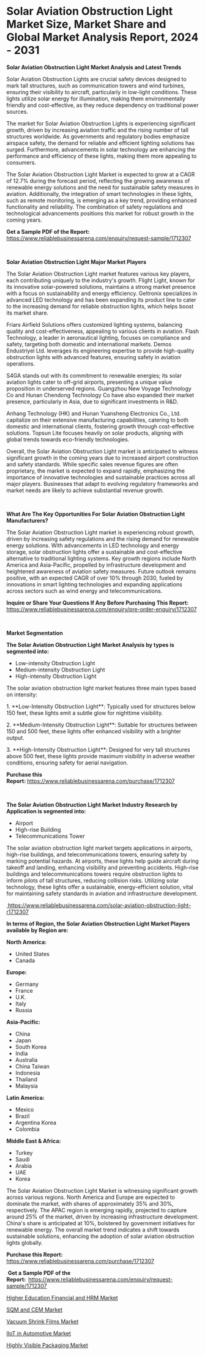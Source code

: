 <p><h1>Solar Aviation Obstruction Light Market Size, Market Share and Global Market Analysis Report, 2024 - 2031</h1></p><p><strong>Solar Aviation Obstruction Light Market Analysis and Latest Trends</strong></p>
<p><p>Solar Aviation Obstruction Lights are crucial safety devices designed to mark tall structures, such as communication towers and wind turbines, ensuring their visibility to aircraft, particularly in low-light conditions. These lights utilize solar energy for illumination, making them environmentally friendly and cost-effective, as they reduce dependency on traditional power sources.</p><p>The market for Solar Aviation Obstruction Lights is experiencing significant growth, driven by increasing aviation traffic and the rising number of tall structures worldwide. As governments and regulatory bodies emphasize airspace safety, the demand for reliable and efficient lighting solutions has surged. Furthermore, advancements in solar technology are enhancing the performance and efficiency of these lights, making them more appealing to consumers.</p><p>The Solar Aviation Obstruction Light Market is expected to grow at a CAGR of 12.7% during the forecast period, reflecting the growing awareness of renewable energy solutions and the need for sustainable safety measures in aviation. Additionally, the integration of smart technologies in these lights, such as remote monitoring, is emerging as a key trend, providing enhanced functionality and reliability. The combination of safety regulations and technological advancements positions this market for robust growth in the coming years.</p></p>
<p><strong>Get a Sample PDF of the Report:&nbsp;</strong> <a href="https://www.reliablebusinessarena.com/enquiry/request-sample/1712307?utm_campaign=1596&utm_medium=2&utm_source=Github&utm_content=ia&utm_term=22102024&utm_id=solar-aviation-obstruction-light">https://www.reliablebusinessarena.com/enquiry/request-sample/1712307</a></p>
<p>&nbsp;</p>
<p><strong>Solar Aviation Obstruction Light Major Market Players</strong></p>
<p><p>The Solar Aviation Obstruction Light market features various key players, each contributing uniquely to the industry's growth. Flight Light, known for its innovative solar-powered solutions, maintains a strong market presence with a focus on sustainability and energy efficiency. Geltronix specializes in advanced LED technology and has been expanding its product line to cater to the increasing demand for reliable obstruction lights, which helps boost its market share.</p><p>Friars Airfield Solutions offers customized lighting systems, balancing quality and cost-effectiveness, appealing to various clients in aviation. Flash Technology, a leader in aeronautical lighting, focuses on compliance and safety, targeting both domestic and international markets. Demos Endustriyel Ltd. leverages its engineering expertise to provide high-quality obstruction lights with advanced features, ensuring safety in aviation operations.</p><p>S4GA stands out with its commitment to renewable energies; its solar aviation lights cater to off-grid airports, presenting a unique value proposition in underserved regions. Guangzhou New Voyage Technology Co and Hunan Chendong Technology Co have also expanded their market presence, particularly in Asia, due to significant investments in R&D.</p><p>Anhang Technology (HK) and Hunan Yuansheng Electronics Co., Ltd. capitalize on their extensive manufacturing capabilities, catering to both domestic and international clients, fostering growth through cost-effective solutions. Topsun Lite focuses heavily on solar products, aligning with global trends towards eco-friendly technologies.</p><p>Overall, the Solar Aviation Obstruction Light market is anticipated to witness significant growth in the coming years due to increased airport construction and safety standards. While specific sales revenue figures are often proprietary, the market is expected to expand rapidly, emphasizing the importance of innovative technologies and sustainable practices across all major players. Businesses that adapt to evolving regulatory frameworks and market needs are likely to achieve substantial revenue growth.</p></p>
<p>&nbsp;</p>
<p><strong>What Are The Key Opportunities For Solar Aviation Obstruction Light Manufacturers?</strong></p>
<p><p>The Solar Aviation Obstruction Light market is experiencing robust growth, driven by increasing safety regulations and the rising demand for renewable energy solutions. With advancements in LED technology and energy storage, solar obstruction lights offer a sustainable and cost-effective alternative to traditional lighting systems. Key growth regions include North America and Asia-Pacific, propelled by infrastructure development and heightened awareness of aviation safety measures. Future outlook remains positive, with an expected CAGR of over 10% through 2030, fueled by innovations in smart lighting technologies and expanding applications across sectors such as wind energy and telecommunications.</p></p>
<p><strong>Inquire or Share Your Questions If Any Before Purchasing This Report:</strong> <a href="https://www.reliablebusinessarena.com/enquiry/pre-order-enquiry/1712307?utm_campaign=1596&utm_medium=2&utm_source=Github&utm_content=ia&utm_term=22102024&utm_id=solar-aviation-obstruction-light">https://www.reliablebusinessarena.com/enquiry/pre-order-enquiry/1712307</a></p>
<p>&nbsp;</p>
<p><strong>Market Segmentation</strong></p>
<p><strong>The Solar Aviation Obstruction Light Market Analysis by types is segmented into:</strong></p>
<p><ul><li>Low-intensity Obstruction Light</li><li>Medium-intensity Obstruction Light</li><li>High-intensity Obstruction Light</li></ul></p>
<p><p>The solar aviation obstruction light market features three main types based on intensity: </p><p>1. **Low-Intensity Obstruction Light**: Typically used for structures below 150 feet, these lights emit a subtle glow for nighttime visibility.</p><p>2. **Medium-Intensity Obstruction Light**: Suitable for structures between 150 and 500 feet, these lights offer enhanced visibility with a brighter output.</p><p>3. **High-Intensity Obstruction Light**: Designed for very tall structures above 500 feet, these lights provide maximum visibility in adverse weather conditions, ensuring safety for aerial navigation.</p></p>
<p><strong>Purchase this Report:&nbsp;</strong><a href="https://www.reliablebusinessarena.com/purchase/1712307?utm_campaign=1596&utm_medium=2&utm_source=Github&utm_content=ia&utm_term=22102024&utm_id=solar-aviation-obstruction-light">https://www.reliablebusinessarena.com/purchase/1712307</a></p>
<p>&nbsp;</p>
<p><strong>The Solar Aviation Obstruction Light Market Industry Research by Application is segmented into:</strong></p>
<p><ul><li>Airport</li><li>High-rise Building</li><li>Telecommunications Tower</li></ul></p>
<p><p>The solar aviation obstruction light market targets applications in airports, high-rise buildings, and telecommunications towers, ensuring safety by marking potential hazards. At airports, these lights help guide aircraft during takeoff and landing, enhancing visibility and preventing accidents. High-rise buildings and telecommunications towers require obstruction lights to inform pilots of tall structures, reducing collision risks. Utilizing solar technology, these lights offer a sustainable, energy-efficient solution, vital for maintaining safety standards in aviation and infrastructure development.</p></p>
<p><a href="https://www.reliablebusinessarena.com/solar-aviation-obstruction-light-r1712307?utm_campaign=1596&utm_medium=2&utm_source=Github&utm_content=ia&utm_term=22102024&utm_id=solar-aviation-obstruction-light">&nbsp;https://www.reliablebusinessarena.com/solar-aviation-obstruction-light-r1712307</a></p>
<p><strong>In terms of Region, the Solar Aviation Obstruction Light Market Players available by Region are:</strong></p>
<p>
    <p> <strong> North America: </strong>
        <ul>
            <li>United States</li>
            <li>Canada</li>
        </ul>
        </p> 
    <p> <strong> Europe: </strong>
        <ul>
            <li>Germany</li>
            <li>France</li>
            <li>U.K.</li>
            <li>Italy</li>
            <li>Russia</li>
        </ul>
        </p> 
    <p> <strong> Asia-Pacific: </strong>
        <ul>
            <li>China</li>
            <li>Japan</li>
            <li>South Korea</li>
            <li>India</li>
            <li>Australia</li>
            <li>China Taiwan</li>
            <li>Indonesia</li>
            <li>Thailand</li>
            <li>Malaysia</li>
        </ul>
        </p> 
    <p> <strong> Latin America: </strong>
        <ul>
            <li>Mexico</li>
            <li>Brazil</li>
            <li>Argentina Korea</li>
            <li>Colombia</li>
        </ul>
        </p> 
    <p> <strong> Middle East & Africa: </strong>
        <ul>
            <li>Turkey</li>
            <li>Saudi</li>
            <li>Arabia</li>
            <li>UAE</li>
            <li>Korea</li>
        </ul>
    </p>
    </p>
<p><p>The Solar Aviation Obstruction Light Market is witnessing significant growth across various regions. North America and Europe are expected to dominate the market, with shares of approximately 35% and 30%, respectively. The APAC region is emerging rapidly, projected to capture around 25% of the market, driven by increasing infrastructure development. China's share is anticipated at 10%, bolstered by government initiatives for renewable energy. The overall market trend indicates a shift towards sustainable solutions, enhancing the adoption of solar aviation obstruction lights globally.</p></p>
<p><strong>Purchase this Report: </strong><a href="https://www.reliablebusinessarena.com/purchase/1712307?utm_campaign=1596&utm_medium=2&utm_source=Github&utm_content=ia&utm_term=22102024&utm_id=solar-aviation-obstruction-light">https://www.reliablebusinessarena.com/purchase/1712307</a></p>
<p>&nbsp;<strong>Get a Sample PDF of the Report:&nbsp;&nbsp;</strong><a href="https://www.reliablebusinessarena.com/enquiry/request-sample/1712307?utm_campaign=1596&utm_medium=2&utm_source=Github&utm_content=ia&utm_term=22102024&utm_id=solar-aviation-obstruction-light">https://www.reliablebusinessarena.com/enquiry/request-sample/1712307</a></p>
<p><strong></strong></p>
<p><p><a href="https://www.linkedin.com/pulse/higher-education-financial-hrm-market-evolution-key-trends-obeef?utm_campaign=1596&utm_medium=2&utm_source=Github&utm_content=ia&utm_term=22102024&utm_id=solar-aviation-obstruction-light">Higher Education Financial and HRM Market</a></p><p><a href="https://www.linkedin.com/pulse/unlocking-growth-potential-strategic-analysis-sqm-cem-market-yt2wf?utm_campaign=1596&utm_medium=2&utm_source=Github&utm_content=ia&utm_term=22102024&utm_id=solar-aviation-obstruction-light">SQM and CEM Market</a></p><p><a href="https://github.com/KamrulHadi87/Market-Research-Report-List-1/blob/main/vacuum-shrink-films-market.md?utm_campaign=1596&utm_medium=2&utm_source=Github&utm_content=ia&utm_term=22102024&utm_id=solar-aviation-obstruction-light">Vacuum Shrink Films Market</a></p><p><a href="https://www.linkedin.com/pulse/iiot-automotive-market-global-regional-analysis-focus-klvqf?utm_campaign=1596&utm_medium=2&utm_source=Github&utm_content=ia&utm_term=22102024&utm_id=solar-aviation-obstruction-light">IIoT in Automotive Market</a></p><p><a href="https://www.linkedin.com/pulse/highly-visible-packaging-market-trends-growth-outlook-2024-1rdrf?utm_campaign=1596&utm_medium=2&utm_source=Github&utm_content=ia&utm_term=22102024&utm_id=solar-aviation-obstruction-light">Highly Visible Packaging Market</a></p></p>